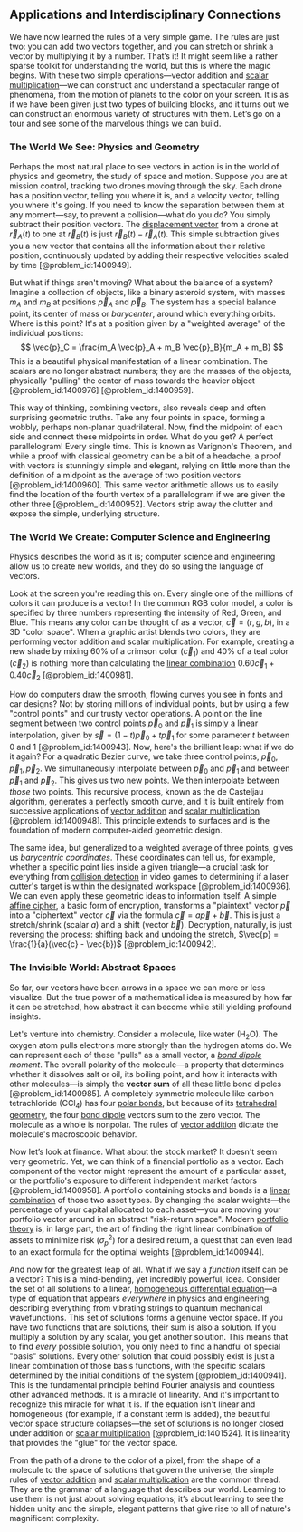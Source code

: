 ## Applications and Interdisciplinary Connections

We have now learned the rules of a very simple game. The rules are just two: you can add two vectors together, and you can stretch or shrink a vector by multiplying it by a number. That’s it! It might seem like a rather sparse toolkit for understanding the world, but this is where the magic begins. With these two simple operations—vector addition and [scalar multiplication](@article_id:155477)—we can construct and understand a spectacular range of phenomena, from the motion of planets to the color on your screen. It is as if we have been given just two types of building blocks, and it turns out we can construct an enormous variety of structures with them. Let’s go on a tour and see some of the marvelous things we can build.

### The World We See: Physics and Geometry

Perhaps the most natural place to see vectors in action is in the world of physics and geometry, the study of space and motion. Suppose you are at mission control, tracking two drones moving through the sky. Each drone has a position vector, telling you where it is, and a velocity vector, telling you where it's going. If you need to know the separation between them at any moment—say, to prevent a collision—what do you do? You simply subtract their position vectors. The [displacement vector](@article_id:262288) from a drone at $\vec{r}_A(t)$ to one at $\vec{r}_B(t)$ is just $\vec{r}_{B}(t) - \vec{r}_{A}(t)$. This simple subtraction gives you a new vector that contains all the information about their relative position, continuously updated by adding their respective velocities scaled by time [@problem_id:1400949].

But what if things aren't moving? What about the balance of a system? Imagine a collection of objects, like a binary asteroid system, with masses $m_A$ and $m_B$ at positions $\vec{p}_A$ and $\vec{p}_B$. The system has a special balance point, its center of mass or *barycenter*, around which everything orbits. Where is this point? It's at a position given by a "weighted average" of the individual positions:
$$ \vec{p}_C = \frac{m_A \vec{p}_A + m_B \vec{p}_B}{m_A + m_B} $$
This is a beautiful physical manifestation of a linear combination. The scalars are no longer abstract numbers; they are the masses of the objects, physically "pulling" the center of mass towards the heavier object [@problem_id:1400976] [@problem_id:1400959].

This way of thinking, combining vectors, also reveals deep and often surprising geometric truths. Take any four points in space, forming a wobbly, perhaps non-planar quadrilateral. Now, find the midpoint of each side and connect these midpoints in order. What do you get? A perfect parallelogram! Every single time. This is known as Varignon's Theorem, and while a proof with classical geometry can be a bit of a headache, a proof with vectors is stunningly simple and elegant, relying on little more than the definition of a midpoint as the average of two position vectors [@problem_id:1400960]. This same vector arithmetic allows us to easily find the location of the fourth vertex of a parallelogram if we are given the other three [@problem_id:1400952]. Vectors strip away the clutter and expose the simple, underlying structure.

### The World We Create: Computer Science and Engineering

Physics describes the world as it is; computer science and engineering allow us to create new worlds, and they do so using the language of vectors.

Look at the screen you're reading this on. Every single one of the millions of colors it can produce is a vector! In the common RGB color model, a color is specified by three numbers representing the intensity of Red, Green, and Blue. This means any color can be thought of as a vector, $\vec{c} = (r, g, b)$, in a 3D "color space". When a graphic artist blends two colors, they are performing vector addition and scalar multiplication. For example, creating a new shade by mixing 60% of a crimson color ($\vec{c}_1$) and 40% of a teal color ($\vec{c}_2$) is nothing more than calculating the [linear combination](@article_id:154597) $0.60\vec{c}_1 + 0.40\vec{c}_2$ [@problem_id:1400981].

How do computers draw the smooth, flowing curves you see in fonts and car designs? Not by storing millions of individual points, but by using a few "control points" and our trusty vector operations. A point on the line segment between two control points $\vec{p}_0$ and $\vec{p}_1$ is simply a linear interpolation, given by $\vec{s} = (1-t)\vec{p}_0 + t\vec{p}_1$ for some parameter $t$ between 0 and 1 [@problem_id:1400943]. Now, here's the brilliant leap: what if we do it again? For a quadratic Bézier curve, we take three control points, $\vec{p}_0, \vec{p}_1, \vec{p}_2$. We simultaneously interpolate between $\vec{p}_0$ and $\vec{p}_1$ and between $\vec{p}_1$ and $\vec{p}_2$. This gives us two new points. We then interpolate between *those* two points. This recursive process, known as the de Casteljau algorithm, generates a perfectly smooth curve, and it is built entirely from successive applications of [vector addition](@article_id:154551) and [scalar multiplication](@article_id:155477) [@problem_id:1400948]. This principle extends to surfaces and is the foundation of modern computer-aided geometric design.

The same idea, but generalized to a weighted average of three points, gives us *barycentric coordinates*. These coordinates can tell us, for example, whether a specific point lies inside a given triangle—a crucial task for everything from [collision detection](@article_id:177361) in video games to determining if a laser cutter's target is within the designated workspace [@problem_id:1400936]. We can even apply these geometric ideas to information itself. A simple [affine cipher](@article_id:152040), a basic form of encryption, transforms a "plaintext" vector $\vec{p}$ into a "ciphertext" vector $\vec{c}$ via the formula $\vec{c} = a\vec{p} + \vec{b}$. This is just a stretch/shrink (scalar $a$) and a shift (vector $\vec{b}$). Decryption, naturally, is just reversing the process: shifting back and undoing the stretch, $\vec{p} = \frac{1}{a}(\vec{c} - \vec{b})$ [@problem_id:1400942].

### The Invisible World: Abstract Spaces

So far, our vectors have been arrows in a space we can more or less visualize. But the true power of a mathematical idea is measured by how far it can be stretched, how abstract it can become while still yielding profound insights.

Let's venture into chemistry. Consider a molecule, like water ($\text{H}_2\text{O}$). The oxygen atom pulls electrons more strongly than the hydrogen atoms do. We can represent each of these "pulls" as a small vector, a *[bond dipole](@article_id:138271) moment*. The overall polarity of the molecule—a property that determines whether it dissolves salt or oil, its boiling point, and how it interacts with other molecules—is simply the **vector sum** of all these little bond dipoles [@problem_id:1400985]. A completely symmetric molecule like carbon tetrachloride ($\text{CCl}_4$) has four [polar bonds](@article_id:144927), but because of its [tetrahedral geometry](@article_id:135922), the four [bond dipole](@article_id:138271) vectors sum to the zero vector. The molecule as a whole is nonpolar. The rules of [vector addition](@article_id:154551) dictate the molecule's macroscopic behavior.

Now let’s look at finance. What about the stock market? It doesn't seem very geometric. Yet, we can think of a financial portfolio as a vector. Each component of the vector might represent the amount of a particular asset, or the portfolio's exposure to different independent market factors [@problem_id:1400958]. A portfolio containing stocks and bonds is a [linear combination](@article_id:154597) of those two asset types. By changing the scalar weights—the percentage of your capital allocated to each asset—you are moving your portfolio vector around in an abstract "risk-return space". Modern [portfolio theory](@article_id:136978) is, in large part, the art of finding the right linear combination of assets to minimize risk ($\sigma_p^2$) for a desired return, a quest that can even lead to an exact formula for the optimal weights [@problem_id:1400944].

And now for the greatest leap of all. What if we say a *function* itself can be a vector? This is a mind-bending, yet incredibly powerful, idea. Consider the set of all solutions to a linear, [homogeneous differential equation](@article_id:175902)—a type of equation that appears *everywhere* in physics and engineering, describing everything from vibrating strings to quantum mechanical wavefunctions. This set of solutions forms a genuine vector space. If you have two functions that are solutions, their sum is also a solution. If you multiply a solution by any scalar, you get another solution. This means that to find *every* possible solution, you only need to find a handful of special "basis" solutions. Every other solution that could possibly exist is just a linear combination of those basis functions, with the specific scalars determined by the initial conditions of the system [@problem_id:1400941]. This is the fundamental principle behind Fourier analysis and countless other advanced methods. It is a miracle of linearity. And it's important to recognize this miracle for what it is. If the equation isn't linear and homogeneous (for example, if a constant term is added), the beautiful vector space structure collapses—the set of solutions is no longer closed under addition or [scalar multiplication](@article_id:155477) [@problem_id:1401524]. It is linearity that provides the "glue" for the vector space.

From the path of a drone to the color of a pixel, from the shape of a molecule to the space of solutions that govern the universe, the simple rules of [vector addition](@article_id:154551) and [scalar multiplication](@article_id:155477) are the common thread. They are the grammar of a language that describes our world. Learning to use them is not just about solving equations; it’s about learning to see the hidden unity and the simple, elegant patterns that give rise to all of nature's magnificent complexity.